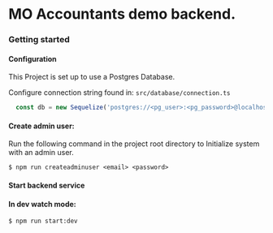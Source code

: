 # MO Accountants demo backend.

### Getting started

#### Configuration
This Project is set up to use a Postgres Database.

Configure connection string found in:
`src/database/connection.ts`

```ts
  const db = new Sequelize('postgres://<pg_user>:<pg_password>@localhost:5432/<pg_db>');
```

#### Create admin user:

Run the following command in the project root directory to Initialize system with an admin user.

```
$ npm run createadminuser <email> <password>
```


#### Start backend service

#### In dev watch mode:
```
$ npm run start:dev
```